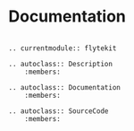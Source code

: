 # Documentation

```--eval-rst--

.. currentmodule:: flytekit

.. autoclass:: Description
    :members:

.. autoclass:: Documentation
    :members:

.. autoclass:: SourceCode
    :members:
```

